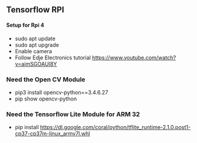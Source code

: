 ## Tensorflow RPI 

#### Setup for Rpi 4 



- sudo apt update
- sudo apt upgrade
- Enable camera
- Follow Edje Electronics tutorial 
https://www.youtube.com/watch?v=aimSGOAUI8Y

### Need the Open CV Module 
- pip3 install opencv-python==3.4.6.27
- pip show opencv-python

### Need the Tensorflow Lite Module for ARM 32
- pip install https://dl.google.com/coral/python/tflite_runtime-2.1.0.post1-cp37-cp37m-linux_armv7l.whl

